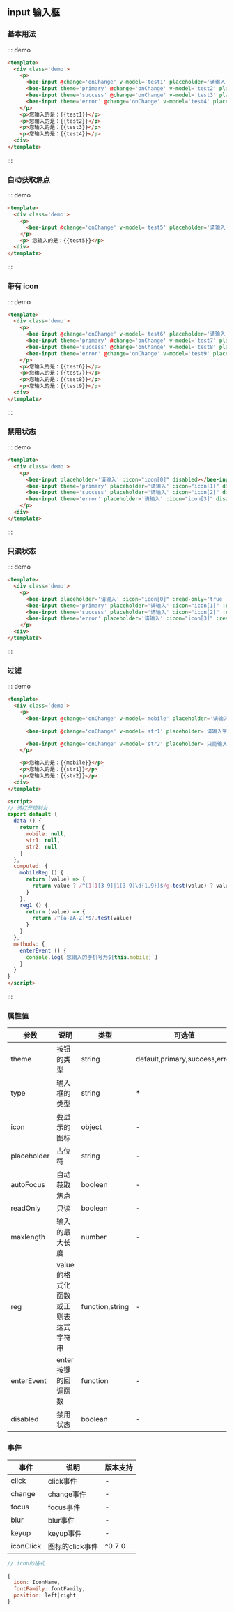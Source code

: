 <style>
.demo .ipt--wp {
  margin-right: 20px;
  margin-bottom: 10px;
}
</style>
<script>
export default {
  data () {
    return {
      test1: null,
      test2: null,
      test3: null,
      test4: null,
      test5: null,
      test6: null,
      test7: null,
      test8: null,
      test9: null,
      mobile: null,
      str1: null,
      str2: null,
      readOnly: 'readOnly',
      icon: [{
        icon: 'search',
        position: 'left'
      }, {
        icon: 'mobile',
        position: 'left'
      }, {
        icon: 'correct',
        position: 'right'
      }, {
        icon: 'error',
        position: 'right'
      }]
    }
  },
  computed: {
    mobileReg () {
      return (value) => {
        return value ? /^(1|1[3-9]|1[3-9]\d{1,9})$/g.test(value) ? value : this.mobile : value
      }
    },
    reg1 () {
      return (value) => {
        return /^[a-zA-Z]*$/.test(value)
      }
    }
  },
  methods: {
    enterEvent () {
      console.log(`您输入的手机号为${this.mobile}`)
    },
    onChange (value) {
      console.log(value)
    }
  }
}
</script>

## input 输入框

### 基本用法

::: demo
``` html
<template>
  <div class='demo'>
    <p>
      <bee-input @change='onChange' v-model='test1' placeholder='请输入'></bee-input>
      <bee-input theme='primary' @change='onChange' v-model='test2' placeholder='请输入'></bee-input>
      <bee-input theme='success' @change='onChange' v-model='test3' placeholder='请输入'></bee-input>
      <bee-input theme='error' @change='onChange' v-model='test4' placeholder='请输入'></bee-input>
    </p>
    <p>您输入的是：{{test1}}</p>
    <p>您输入的是：{{test2}}</p>
    <p>您输入的是：{{test3}}</p>
    <p>您输入的是：{{test4}}</p>
  <div>
</template>
```

:::

### 自动获取焦点

::: demo

``` html
<template>
  <div class='demo'>
    <p>
      <bee-input @change='onChange' v-model='test5' placeholder='请输入' :auto-focus='true'></bee-input>
    </p>
    <p> 您输入的是：{{test5}}</p>
  <div>
</template>
```
:::

### 带有 icon

::: demo

``` html
<template>
  <div class='demo'>
    <p>
      <bee-input @change='onChange' v-model='test6' placeholder='请输入' :icon="icon[0]"></bee-input>
      <bee-input theme='primary' @change='onChange' v-model='test7' placeholder='请输入' :icon="icon[1]"></bee-input>
      <bee-input theme='success' @change='onChange' v-model='test8' placeholder='请输入' :icon="icon[2]"></bee-input>
      <bee-input theme='error' @change='onChange' v-model='test9' placeholder='请输入' :icon="icon[3]"></bee-input>
    </p>
    <p>您输入的是：{{test6}}</p>
    <p>您输入的是：{{test7}}</p>
    <p>您输入的是：{{test8}}</p>
    <p>您输入的是：{{test9}}</p>
  <div>
</template>
```
:::

### 禁用状态

::: demo

``` html
<template>
  <div class='demo'>
    <p>
      <bee-input placeholder='请输入' :icon="icon[0]" disabled></bee-input>
      <bee-input theme='primary' placeholder='请输入' :icon="icon[1]" disabled></bee-input>
      <bee-input theme='success' placeholder='请输入' :icon="icon[2]" disabled></bee-input>
      <bee-input theme='error' placeholder='请输入' :icon="icon[3]" disabled></bee-input>
    </p>
  <div>
</template>
```
:::

### 只读状态

::: demo

``` html
<template>
  <div class='demo'>
    <p>
      <bee-input placeholder='请输入' :icon="icon[0]" :read-only='true' value='readOnly'></bee-input>
      <bee-input theme='primary' placeholder='请输入' :icon="icon[1]" :read-only='true' value='readOnly'></bee-input>
      <bee-input theme='success' placeholder='请输入' :icon="icon[2]" :read-only='true' value='readOnly'></bee-input>
      <bee-input theme='error' placeholder='请输入' :icon="icon[3]" :read-only='true' value='readOnly'></bee-input>
    </p>
  <div>
</template>
```
:::

### 过滤

::: demo

``` html
<template>
  <div class='demo'>
    <p>
      <bee-input @change='onChange' v-model='mobile' placeholder='请输入手机号' maxlength='11' :icon="icon[1]" :reg='mobileReg' :enter-event='enterEvent'></bee-input>

      <bee-input @change='onChange' v-model='str1' placeholder='请输入字母' maxlength='11' :icon="icon[1]" :reg='reg1' ></bee-input>

      <bee-input @change='onChange' v-model='str2' placeholder='只能输入数字' maxlength='11' :icon="icon[1]" reg='^[0-9]*$' ></bee-input>
    </p>

    <p>您输入的是：{{mobile}}</p>
    <p>您输入的是：{{str1}}</p>
    <p>您输入的是：{{str2}}</p>
  <div>
</template>

<script>
// 请打开控制台
export default {
  data () {
    return {
      mobile: null,
      str1: null,
      str2: null
    }
  },
  computed: {
    mobileReg () {
      return (value) => {
        return value ? /^(1|1[3-9]|1[3-9]\d{1,9})$/g.test(value) ? value : this.mobile : value
      }
    },
    reg1 () {
      return (value) => {
        return /^[a-zA-Z]*$/.test(value)
      }
    }
  },
  methods: {
    enterEvent () {
      console.log(`您输入的手机号为${this.mobile}`)
    }
  }
}
</script>
```
:::

### 属性值

|参数|说明|类型|可选值|默认值|
|---|---|---|---|---|
|theme|按钮的类型|string|default,primary,success,error|default|
|type|输入框的类型|string|*|text|
|icon|要显示的图标|object|-|-|
|placeholder|占位符|string|-|-|
|autoFocus|自动获取焦点|boolean|-|-|
|readOnly|只读|boolean|-|-|
|maxlength|输入的最大长度|number|-|-|
|reg|value的格式化函数或正则表达式字符串|function,string|-|-|
|enterEvent|enter按键的回调函数|function|-|-|
|disabled|禁用状态|boolean|-|-|

### 事件
|事件|说明|版本支持|
|---|---|---|
|click|click事件|-|
|change|change事件|-|
|focus|focus事件|-|
|blur|blur事件|-|
|keyup|keyup事件|-|
|iconClick|图标的click事件|^0.7.0|


``` js
// icon的格式

{
  icon: IconName,
  fontFamily: fontFamily,
  position: left|right
}
```
